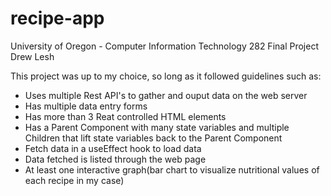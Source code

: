 # recipe-app
University of Oregon - Computer Information Technology 282
Final Project
Drew Lesh

This project was up to my choice, so long as it followed guidelines such as:
- Uses multiple Rest API's to gather and ouput data on the web server
- Has multiple data entry forms
- Has more than 3 Reat controlled HTML elements
- Has a Parent Component with many state variables and multiple Children that lift state variables
back to the Parent Component
- Fetch data in a useEffect hook to load data
- Data fetched is listed through the web page
- At least one interactive graph(bar chart to visualize nutritional values of each recipe in my case)
